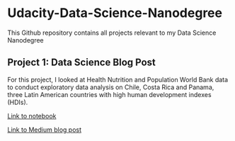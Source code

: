 # Udacity-Data-Science-Nanodegree

This Github repository contains all projects relevant to my Data Science Nanodegree

## Project 1: Data Science Blog Post

For this project, I looked at Health Nutrition and Population World Bank data to conduct exploratory data analysis on Chile, Costa Rica and Panama, three Latin American countries with high human development indexes (HDIs).

[Link to notebook](https://github.com/amberstarke/Udacity-Data-Science-Nanodegree/blob/main/Project1/Health_Indicator_Analysis_StarkeAmber.ipynb
)

[Link to Medium blog post](https://medium.com/@astarke2002/health-indicator-analysis-a-comparative-study-of-chile-costa-rica-and-panama-ca60f958913b)
